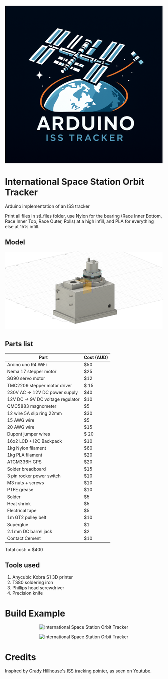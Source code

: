 <p align="center">
  <img src="https://raw.githubusercontent.com/svnty/ISS-arduino-tracker/refs/heads/main/images/logo.png?raw=true" alt="International Space Station Orbit Tracker"/>
</p>

# International Space Station Orbit Tracker

Arduino implementation of an ISS tracker

Print all files in stl_files folder, use Nylon for the bearing (Race Inner Bottom, Race Inner Top, Race Outer, Rolls) at a high infill, and PLA for everything else at 15% infill.

## Model

<p align="center">
  <img src="https://raw.githubusercontent.com/svnty/ISS-arduino-tracker/refs/heads/main/images/ISS-arduino-tracker.png?raw=true" alt="International Space Station Orbit Tracker"/>
</p>

## Parts list

| Part | Cost (AUD) |
|--|--|
| Ardino uno R4 WiFi | $50 |
| Nema 17 stepper motor | $25 |
| SG90 servo motor | $12 |
| TMC2209 stepper motor driver | $ 15 |
| 230V AC -> 12V DC power supply | $40 |
| 12V DC -> 9V DC voltage regulator | $10 |
| QMC5883 magnometer | $5 |
| 12 wire 5A slip ring 22mm | $30 |
| 15 AWG wire | $5 |
| 20 AWG wire | $15 |
| Dupont jumper wires | $ 20 |
| 16x2 LCD + I2C Backpack | $10 |
| 1kg Nylon filament | $60 |
| 1kg PLA filament | $20 |
| ATGM336H GPS | $20 |
| Solder breadboard | $15 |
| 3 pin rocker power switch | $10 |
| M3 nuts + screws | $10 |
| PTFE grease | $10 |
| Solder | $5 |
| Heat shrink | $5 |
| Electrical tape | $5 |
| 1m GT2 pulley belt | $10 |
| Superglue | $1 |
| 2.1mm DC barrel jack | $2 |
| Contact Cement | $10 |

Total cost: ≈ $400

## Tools used

1. Anycubic Kobra S1 3D printer
2. TS80 soldering iron
3. Phillips head screwdriver
4. Precision knife

# Build Example

<p align="center">
  <img src="https://raw.githubusercontent.com/svnty/ISS-arduino-tracker/refs/heads/main/images/img1.png?raw=true" alt="International Space Station Orbit Tracker"/>
</p>

<p align="center">
  <img src="https://raw.githubusercontent.com/svnty/ISS-arduino-tracker/refs/heads/main/images/img2.png?raw=true" alt="International Space Station Orbit Tracker"/>
</p>

# Credits

Inspired by 
[Grady Hillhouse's ISS tracking pointer](https://github.com/gradyh/ISS-Tracking-Pointer/tree/master), as seen on [Youtube](https://www.youtube.com/watch?v=sIE0mcOGnms).